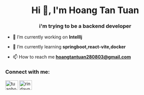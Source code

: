 <h1 align="center">Hi 👋, I'm Hoang Tan Tuan</h1>
<h3 align="center">i'm trying to be a backend developer</h3>

- 🔭 I’m currently working on **IntellIj**

- 🌱 I’m currently learning **springboot,react-vite,docker**

- 📫 How to reach me **hoangtantuan280803@gmail.com**

<h3 align="left">Connect with me:</h3>
<p align="left">
<a href="https://linkedin.com/in/tuanhoang03" target="blank"><img align="center" src="https://raw.githubusercontent.com/rahuldkjain/github-profile-readme-generator/master/src/images/icons/Social/linked-in-alt.svg" alt="tuanhoang03" height="30" width="40" /></a>
<a href="https://fb.com/rindayne.2808" target="blank"><img align="center" src="https://raw.githubusercontent.com/rahuldkjain/github-profile-readme-generator/master/src/images/icons/Social/facebook.svg" alt="rindayne.2808" height="30" width="40" /></a>
</p>


